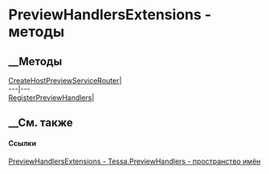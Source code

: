 # PreviewHandlersExtensions - методы
##  __Методы
[CreateHostPreviewServiceRouter](M_Tessa_PreviewHandlers_PreviewHandlersExtensions_CreateHostPreviewServiceRouter.htm)|  
---|---  
[RegisterPreviewHandlers](M_Tessa_PreviewHandlers_PreviewHandlersExtensions_RegisterPreviewHandlers.htm)|  
## __См. также
#### Ссылки
[PreviewHandlersExtensions -
](T_Tessa_PreviewHandlers_PreviewHandlersExtensions.htm)
[Tessa.PreviewHandlers - пространство имён](N_Tessa_PreviewHandlers.htm)
